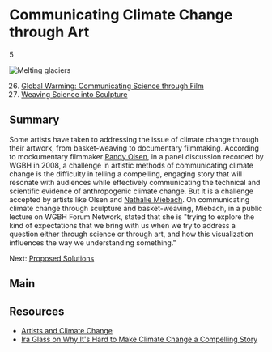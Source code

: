 # Communicating Climate Change through Art

5

![Melting glaciers](https://s3.amazonaws.com/americanarchive.org/exhibits/ClimateChange_Section7_Art.jpg "Melting glaciers")

26.	[Global Warming: Communicating Science through Film](/catalog/cpb-aacip_15-cc0tq5rf2m)
27.	[Weaving Science into Sculpture](/catalog/cpb-aacip_15-1v5bc3t03w)

## Summary

Some artists have taken to addressing the issue of climate change through their artwork, from basket-weaving to documentary filmmaking. According to mockumentary filmmaker [Randy Olsen](/catalog/cpb-aacip_15-cc0tq5rf2m), in a panel discussion recorded by WGBH in 2008, a challenge in artistic methods of communicating climate change is the difficulty in telling a compelling, engaging story that will resonate with audiences while effectively communicating the technical and scientific evidence of anthropogenic climate change. But it is a challenge accepted by artists like Olsen and [Nathalie Miebach](/catalog/cpb-aacip_15-1v5bc3t03w). On communicating climate change through sculpture and basket-weaving, Miebach, in a public lecture on WGBH Forum Network, stated that she is "trying to explore the kind of expectations that we bring with us when we try to address a question either through science or through art, and how this visualization influences the way we understanding something."

Next: [Proposed Solutions](proposed-solutions)

## Main

## Resources

- [Artists and Climate Change](http://artistsandclimatechange.com)
- [Ira Glass on Why It's Hard to Make Climate Change a Compelling Story](https://www.youtube.com/watch?v=dv2JEsHiL8U)

